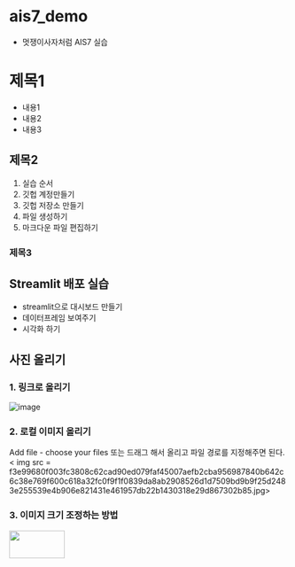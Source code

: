 # ais7_demo

* 멋쟁이사자처럼 AIS7 실습

# 제목1
* 내용1
* 내용2
* 내용3

## 제목2
1. 실습 순서
2. 깃헙 계정만들기
3. 깃헙 저장소 만들기
4. 파일 생성하기
5. 마크다운 파일 편집하기

### 제목3

## Streamlit 배포 실습
* streamlit으로 대시보드 만들기
* 데이터프레임 보여주기
* 시각화 하기

## 사진 올리기
### 1. 링크로 올리기
![image](https://user-images.githubusercontent.com/115914215/196315067-c39501c9-3b52-4ef4-949a-8ce1234d1885.png)
### 2. 로컬 이미지 올리기
Add file - choose your files 또는 드래그 해서 올리고 파일 경로를 지정해주면 된다. 
< img src = f3e99680f003fc3808c62cad90ed079faf45007aefb2cba956987840b642c6c38e769f600c618a32fc0f9f1f0839da8ab2908526d1d7509bd9b9f25d2483e255539e4b906e821431e461957db22b1430318e29d867302b85.jpg>
### 3. 이미지 크기 조정하는 방법
<img src= https://user-images.githubusercontent.com/115914215/196315067-c39501c9-3b52-4ef4-949a-8ce1234d1885.png width=100 height=50>


